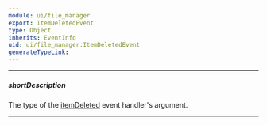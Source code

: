 ```yaml
---
module: ui/file_manager
export: ItemDeletedEvent
type: Object
inherits: EventInfo
uid: ui/file_manager:ItemDeletedEvent
generateTypeLink: 
---
```

---
##### shortDescription
The type of the [itemDeleted]({basewidgetpath}/Events/#itemDeleted) event handler's argument.

---
<!-- Description goes here -->